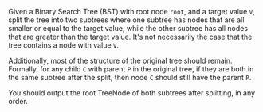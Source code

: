 Given a Binary Search Tree (BST) with root node `root`, and a target value `V`, split the tree into two subtrees where one subtree has nodes that are all smaller or equal to the target value, while the other subtree has all nodes that are greater than the target value. It's not necessarily the case that the tree contains a node with value `V`.

Additionally, most of the structure of the original tree should remain. Formally, for any child `C` with parent `P` in the original tree, if they are both in the same subtree after the split, then node `C` should still have the parent `P`.

You should output the root TreeNode of both subtrees after splitting, in any order.